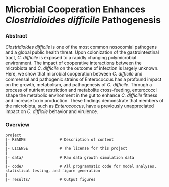 # Microbial Cooperation Enhances *Clostridioides difficile* Pathogenesis

### Abstract

*Clostridioides difficile* is one of the most common nosocomial pathogens and a global public health threat. Upon colonization of the gastrointestinal tract, *C. difficile* is exposed to a rapidly changing polymicrobial environment. The impact of cooperative interactions between the microbiota and *C. difficile* on the outcome of infection is largely unknown. Here, we show that microbial cooperation between *C. difficile* and commensal and pathogenic strains of Enterococcus has a profound impact on the growth, metabolism, and pathogenesis of *C. difficile*. Through a process of nutrient restriction and metabolite cross-feeding, enterococci shape the metabolic environment in the gut to enhance *C. difficile* fitness and increase toxin production. These findings demonstrate that members of the microbiota, such as *Enterococcus*, have a previously unappreciated impact on *C. difficile* behavior and virulence. 


### Overview

	project
	|- README          		# Description of content
	|
	|- LICENSE         		# The license for this project
	|
	|- data/          		# Raw data growth simulation data
	|
	|- code/				# All programmatic code for model analyses, statistical testing, and figure generation
	|
	|- results/				# Output figures
